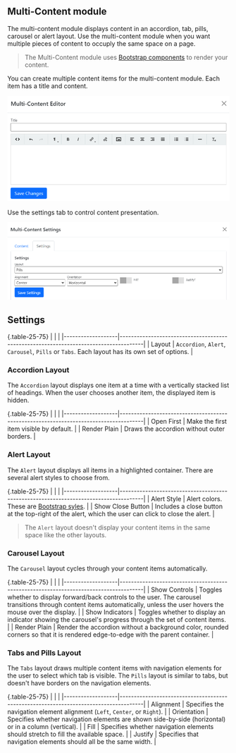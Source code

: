 ## Multi-Content module
The multi-content module displays content in an accordion, tab, pills, carousel or alert layout.  Use the multi-content module when you want multiple pieces of content to occuply the same space on a page.

> The Multi-Content module uses [Bootstrap components](https://getbootstrap.com/docs/5.0/components/accordion/) to render your content.

You can create multiple content items for the multi-content module.  Each item has a title and content.

![Editor](MultiContent-Editor.png)

Use the settings tab to control content presentation.

![Settings](MultiContent-Settings.png)

## Settings

{.table-25-75}
|                   |                                                                                      |
|-------------------|--------------------------------------------------------------------------------------|
| Layout            | `Accordion`, `Alert`, `Carousel`, `Pills` or `Tabs`.  Each layout has its own set of options. |


### Accordion Layout
The `Accordion` layout displays one item at a time with a vertically stacked list of headings.  When the user chooses another item, the displayed item is hidden.

{.table-25-75}
|                   |                                                                                      |
|-------------------|--------------------------------------------------------------------------------------|
| Open First        | Make the first item visible by default.   |
| Render Plain      | Draws the accordion without outer borders. |

### Alert Layout
The `Alert` layout displays all items in a highlighted container.  There are several alert styles to choose from.

{.table-25-75}
|                   |                                                                                      |
|-------------------|--------------------------------------------------------------------------------------|
| Alert Style       | Alert colors.  These are [Bootstrap syles](https://getbootstrap.com/docs/5.1/components/alerts/).   |
| Show Close Button | Includes a close button at the top-right of the alert, which the user can click to close the alert. |

> The `Alert` layout doesn't display your content items in the same space like the other layouts.

### Carousel Layout
The `Carousel` layout cycles through your content items automatically.

{.table-25-75}
|                   |                                                                                      |
|-------------------|--------------------------------------------------------------------------------------|
| Show Controls     | Toggles whether to display forward/back controls to the user.  The carousel transitions through content items automatically, unless the user hovers the mouse over the display.   |
| Show Indicators   | Toggles whether to display an indicator showing the carousel's progress through the set of content items. |
| Render Plain      | Render the accordion without a background color, rounded corners so that it is rendered edge-to-edge with the parent container. |

### Tabs and Pills Layout
The `Tabs` layout draws multiple content items with navigation elements for the user to select which tab is visible. 
The `Pills` layout is similar to tabs, but doesn't have borders on the navigation elements.

{.table-25-75}
|                   |                                                                                      |
|-------------------|--------------------------------------------------------------------------------------|
| Alignment         | Specifies the navigation element alignment (`Left`, `Center`, or `Right`).   |
| Orientation       | Specifies whether navigation elements are shown side-by-side (horizontal) or in a column (vertical). |
| Fill              | Specifies whether navigation elements should stretch to fill the available space. |
| Justify           | Specifies that navigation elements should all be the same width.  |
